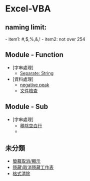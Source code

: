 # Excel-VBA

<h2>naming limit:</h2>
- item1: #,$,%,&,!
- item2: not over 254

<h2> Module - Function</h2>

- [字串處理]
    - [Separate: String](https://github.com/Guan-Wei/Excel-VBA/blob/master/Source%20code/function/Separate_String.vba)
- [資料處理]
    - [negative peak](https://github.com/Guan-Wei/Excel-VBA/blob/master/Source%20code/function/negative_peak.vba)
    - [文件檢查](https://github.com/Guan-Wei/Excel-VBA/blob/master/Source%20code/function/file_check_exit.vba)

<h2> Module - Sub</h2>

- [字串處理]
    - [移除空白行](https://github.com/Guan-Wei/Excel-VBA/blob/master/Source%20code/function/check_all_row_nll.vba)
    - 
<h2>未分類</h2>

- [螢幕取消/顯示](https://github.com/Guan-Wei/Excel-VBA/blob/master/Source%20code/other/screen%20updating.vba)
- [隱藏\取消隱藏工作表](https://github.com/Guan-Wei/Excel-VBA/blob/master/Source%20code/other/sheet_visible_cancel.vba)
- [格式清除](https://github.com/Guan-Wei/Excel-VBA/blob/master/Source%20code/Sub/sheet_format_initial.vba)
